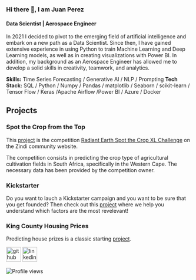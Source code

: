 ### Hi there 👋, I am Juan Perez
#### Data Scientist | Aerospace Engineer


In 2021 I decided to pivot to the emerging field of artificial intelligence and embark on a new path as a Data Scientist. Since then, I have gained extensive experience in using Python to train Machine Learning and Deep Learning models, as well as in creating visualizations with Power BI. 
In addition, my background as an Aerospace Engineer has allowed me to develop a solid skills in creativity, teamwork, and analytics.

**Skills:** Time Series Forecasting / Generative AI / NLP / Prompting
**Tech Stack:** SQL / Python / Numpy / Pandas / matplotlib / Seaborn / scikit-learn / Tensor Flow / Keras /Apache Airflow /Power BI / Azure / Docker

## Projects


### Spot the Crop from the Top

This [project](https://github.com/AIMPED/NF-Capstone-Crop-Classification) is the competition [Radiant Earth Spot the Crop XL Challenge](https://zindi.africa/competitions/radiant-earth-spot-the-crop-xl-challenge) on the Zindi community website. 

The competition consists in predicting the crop type of agricultural cultivation fields in South Africa, specifically in the Western Cape. The necessary data has been provided by the competition owner.

### Kickstarter

Do you want to lauch a Kickstarter campaign and you want to be sure that you get founded? Then check out this [project](https://github.com/Octodon-D/kickstarter_project) where we help you understand which factors are the most revelevant!

### King County Housing Prices

Predicting house prizes is a classic starting [project](https://github.com/PerezCorrea/EDA_House_Prices). 

[<img src='https://cdn.jsdelivr.net/npm/simple-icons@3.0.1/icons/github.svg' alt='github' height='40'>](https://github.com/PerezCorrea)  [<img src='https://cdn.jsdelivr.net/npm/simple-icons@3.0.1/icons/linkedin.svg' alt='linkedin' height='40'>](https://www.linkedin.com/in/japerezcorrea/)  

![Profile views](https://gpvc.arturio.dev/PerezCorrea)  
